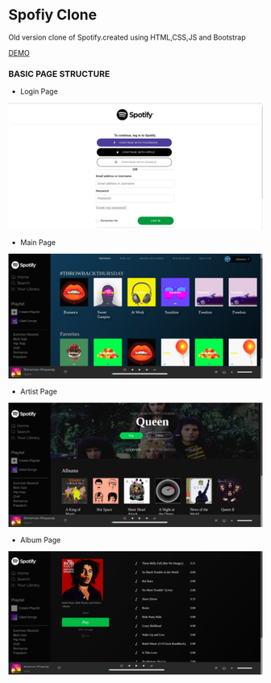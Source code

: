 # Spofiy Clone

Old version clone of Spotify.created using HTML,CSS,JS and Bootstrap

[DEMO](https://orhanors.github.io/Spofiy-Clone/)

### BASIC PAGE STRUCTURE

- Login Page

![Login](https://github.com/orhanors/Spofiy-Clone/blob/main/img/s-login.png)

- Main Page

![Main](https://github.com/orhanors/Spofiy-Clone/blob/main/img/s-main.png)

- Artist Page

![Artist](https://github.com/orhanors/Spofiy-Clone/blob/main/img/s-artist.png)

- Album Page

![Album](https://github.com/orhanors/Spofiy-Clone/blob/main/img/s-album.png)
